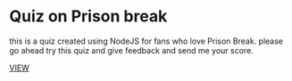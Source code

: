 # Quiz on Prison break

this is a quiz created using NodeJS for fans who love Prison Break. please go ahead try this quiz and give feedback and send me your score.

[VIEW](https://repl.it/@MaruthiP/CHALK-6#index.js?embed=1&output=1)
